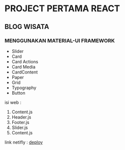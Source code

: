 # PROJECT PERTAMA REACT
## BLOG WISATA

### MENGGUNAKAN MATERIAL-UI FRAMEWORK
- Slider
- Card
- Card Actions
- Card Media
- CardContent
- Paper
- Grid
- Typography
- Button



isi web :
1. Content.js
2. Header.js
3. Footer.js
4. Slider.js
5. Content.js

link netifly : [deploy](thttps://mytripinfo.netlify.com/)
